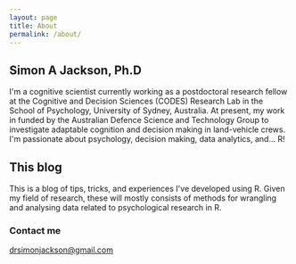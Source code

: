 ```yaml
---
layout: page
title: About
permalink: /about/
---
```


## Simon A Jackson, Ph.D

I'm a cognitive scientist currently working as a postdoctoral research fellow at the Cognitive and Decision Sciences (CODES) Research Lab in the School of Psychology, University of Sydney, Australia. At present, my work in funded by the Australian Defence Science and Technology Group to investigate adaptable cognition and decision making in land-vehicle crews. I'm passionate about psychology, decision making, data analytics, and... R!

## This blog

This is a blog of tips, tricks, and experiences I've developed using R. Given my field of research, these will mostly consists of methods for wrangling and analysing data related to psychological research in R.

### Contact me

[drsimonjackson@gmail.com](mailto:drsimonjackson@gmail.com)